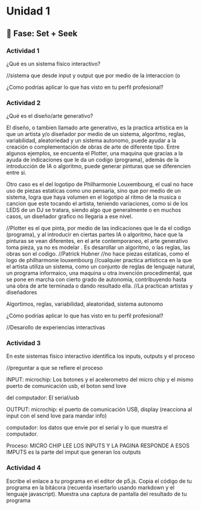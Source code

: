 # Unidad 1

## 🔎 Fase: Set + Seek

### Actividad 1

¿Qué es un sistema físico interactivo?

//sistema que desde input y output que por medio de la interaccion (o 

¿Como podrías aplicar lo que has visto en tu perfil profesional?


### Actividad 2

¿Qué es el diseño/arte generativo?

El diseño, o tambien llamado arte generativo, es la practica artistica en la que un artista y/o diseñador por medio de un sistema, algoritmo, reglas, variabilidad, aleatoriedad y un sistema autonomo, puede ayudar a la creación o complementación de obras de arte de diferente tipo. Entre algunos ejemplos, se encuenta el Plotter, una maquina que gracias a la ayuda de indicaciones que le da un codigo (programa), además de la introducción de IA o algoritmo, puede generar pinturas que se diferencien entre si.

Otro caso es el del logotipo de Philharmonie Louxembourg, el cual no hace uso de piezas estaticas como uno pensaria, sino que por medio de un sistema, logra que haya volumen en el logotipo al ritmo de la musica o cancion que este tocando el artista, teniendo variaciones, como si de los LEDS de un DJ se tratara, siendo algo que generalmente o en muchos casos, un diseñador grafico no llegaria a ese nivel.



//Plotter es el que pinta, por medio de las indicaciones que le da el codigo (programa), y al introducir en ciertas partes IA o algoritmo, hace que la pinturas se vean diferentes, en el arte contemporaneo, el arte generativo toma pieza, ya no es modelar . Es desarollar un algoritmo, o las reglas, las obras son el codigo. 
//Patrick Hubner
//no hace piezas estaticas, como el logo de philharmonie louxembourg
//cualquier practica artisticca en la que el artista utiliza un sistema, como un conjunto de reglas de lenguaje natural, un programa informaico, una maquina u otra invención procedimental, que se pone en marcha con cierto grado de autonomia, contribuyendo hasta una obra de arte terminada o dando resultado ella.
//La practican artistas y diseñadores

Algortimos, reglas, variabilidad, aleatoridad, sistema autonomo

¿Cómo podrías aplicar lo que has visto en tu perfil profesional?

//Desarollo de experiencias interactivas

### Actividad 3

En este sistemas físico interactivo identifica los inputs, outputs y el proceso

//preguntar a que se refiere el proceso

INPUT: microchip: Los botones y el acelerometro del micro chip y el mismo puerto de comunicación usb, el boton send love

del computador: El serial/usb

OUTPUT: microchip: el puerto de comunicación USB, display (reacciona al input con el send love para mandar info)

computador: los datos que envie por el serial y lo que muestra el computador.

Proceso: MICRO CHIP LEE LOS INPUTS Y LA PAGINA RESPONDE A ESOS IMPUTS 
es la parte del imput que generan los outputs

### Actividad 4

Escribe el enlace a tu programa en el editor de p5.js.
Copia el código de tu programa en la bitácora (recuerda insertarlo usando markdown y el lenguaje javascript).
Muestra una captura de pantalla del resultado de tu programa

